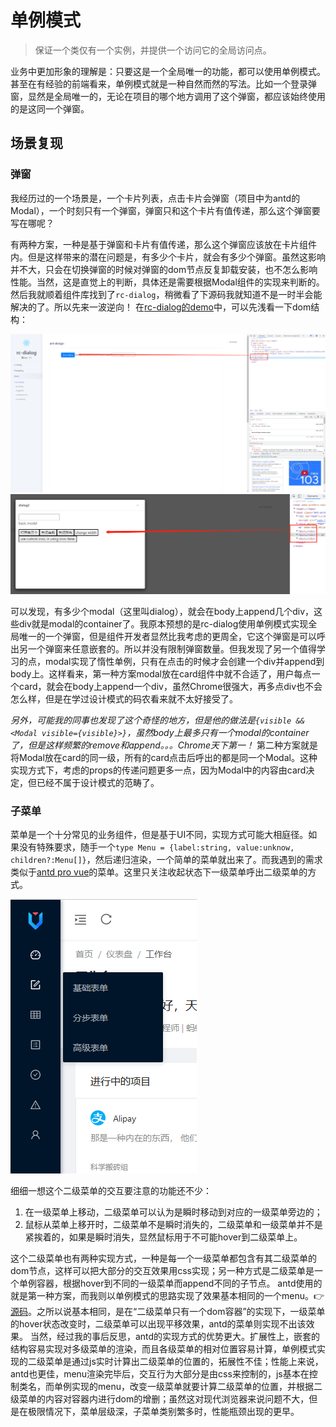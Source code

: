 # 单例模式
> 保证一个类仅有一个实例，并提供一个访问它的全局访问点。

业务中更加形象的理解是：只要这是一个全局唯一的功能，都可以使用单例模式。甚至在有经验的前端看来，单例模式就是一种自然而然的写法。比如一个登录弹窗，显然是全局唯一的，无论在项目的哪个地方调用了这个弹窗，都应该始终使用的是这同一个弹窗。
## 场景复现
### 弹窗
我经历过的一个场景是，一个卡片列表，点击卡片会弹窗（项目中为antd的Modal），一个时刻只有一个弹窗，弹窗只和这个卡片有值传递，那么这个弹窗要写在哪呢？

有两种方案，一种是基于弹窗和卡片有值传递，那么这个弹窗应该放在卡片组件内。但是这样带来的潜在问题是，有多少个卡片，就会有多少个弹窗。虽然这影响并不大，只会在切换弹窗的时候对弹窗的dom节点反复卸载安装，也不怎么影响性能。当然，这是直觉上的判断，具体还是需要根据Modal组件的实现来判断的。然后我就顺着组件库找到了`rc-dialog`，稍微看了下源码我就知道不是一时半会能解决的了。所以先来一波逆向！
在[rc-dialog的demo](https://dialog-react-component.vercel.app/demo/ant-design)中，可以先浅看一下dom结构：

![rc-dialog的demo的dom结构1](./image/singleton_1.png)
![rc-dialog的demo的dom结构2](./image/singleton_2.png)

可以发现，有多少个modal（这里叫dialog），就会在body上append几个div，这些div就是modal的container了。我原本预想的是rc-dialog使用单例模式实现全局唯一的一个弹窗，但是组件开发者显然比我考虑的更周全，它这个弹窗是可以呼出另一个弹窗来任意嵌套的。所以并没有限制弹窗数量。但我发现了另一个值得学习的点，modal实现了惰性单例，只有在点击的时候才会创建一个div并append到body上。这样看来，第一种方案modal放在card组件中就不合适了，用户每点一个card，就会在body上append一个div，虽然Chrome很强大，再多点div也不会怎么样，但是在学过设计模式的码农看来就不太好接受了。

*另外，可能我的同事也发现了这个奇怪的地方，但是他的做法是`{visible && <Modal visible={visible}>}`，虽然body上最多只有一个modal的container了，但是这样频繁的remove和append。。。Chrome天下第一！*
第二种方案就是将Modal放在card的同一级，所有的card点击后呼出的都是同一个Modal。这种实现方式下，考虑的props的传递问题更多一点，因为Modal中的内容由card决定，但已经不属于设计模式的范畴了。
### 子菜单
菜单是一个十分常见的业务组件，但是基于UI不同，实现方式可能大相庭径。如果没有特殊要求，随手一个`type Menu = {label:string, value:unknow, children?:Menu[]}`，然后递归渲染，一个简单的菜单就出来了。而我遇到的需求类似于[antd pro vue](https://preview.pro.antdv.com/dashboard/workplace)的菜单。这里只关注收起状态下一级菜单呼出二级菜单的方式。

![antd pro vue menu](./image/singleton_3.png)

细细一想这个二级菜单的交互要注意的功能还不少：
1. 在一级菜单上移动，二级菜单可以认为是瞬时移动到对应的一级菜单旁边的；
2. 鼠标从菜单上移开时，二级菜单不是瞬时消失的，二级菜单和一级菜单并不是紧挨着的，如果是瞬时消失，显然鼠标用于不可能hover到二级菜单上。

这个二级菜单也有两种实现方式，一种是每一个一级菜单都包含有其二级菜单的dom节点，这样可以把大部分的交互效果用css实现；另一种方式是二级菜单是一个单例容器，根据hover到不同的一级菜单而append不同的子节点。
antd使用的就是第一种方案，而我则以单例模式的思路实现了效果基本相同的一个menu。:point_right:[源码](https://github.com/MatRunner/react-practice)。之所以说基本相同，是在“二级菜单只有一个dom容器”的实现下，一级菜单的hover状态改变时，二级菜单可以出现平移效果，antd的菜单则实现不出该效果。
当然，经过我的事后反思，antd的实现方式的优势更大。扩展性上，嵌套的结构容易实现对多级菜单的渲染，而且各级菜单的相对位置容易计算，单例模式实现的二级菜单是通过js实时计算出二级菜单的位置的，拓展性不佳；性能上来说，antd也更佳，menu渲染完毕后，交互行为大部分是由css来控制的，js基本在控制类名，而单例实现的menu，改变一级菜单就要计算二级菜单的位置，并根据二级菜单的内容对容器内进行dom的增删；虽然这对现代浏览器来说问题不大，但是在极限情况下，菜单层级深，子菜单类别繁多时，性能瓶颈出现的更早。
